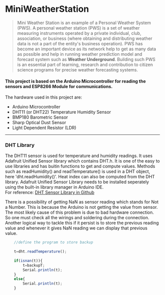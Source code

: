 # MiniWeatherStation
> Mini Weather Station is an example of a Personal Weather System (PWS). A personal weather station (PWS) is a set of weather measuring instruments operated by a private individual, club, association, or business (where obtaining and distributing weather data is not a part of the entity's business operation). PWS has become an important device as its network help to get as many data as possible and help in running weather prediction model and forecast system such as **Weather Underground**. Building such PWS is an essential part of learning, research and contribution to citizen science programs for precise weather forecasting systems.
#### This project is based on the Arduino Microcontroller for reading the sensors and ESP8266 Module for communications.
The hardware used in this project are:
+ Arduino Microcontroller
+ DHT11 (or DHT22) Temperature Humidity Sensor
+ BMP180 Barometric Sensor
+ Sharp Optical Dust Sensor 
+ Light Dependent Resistor (LDR)
---
### DHT Library
The DHT11 sensor is used for temperature and humidity readings. It uses Adafruit Unified Sensor library which contains DHT.h. It is one of the easy to use libraries and has buitin functions to get and compute values. Methods such as readHumidity() and readTemperature() is used in a DHT object, here 'dht.readHumidity()'. Heat index can also be computed from the DHT library. Adafruit Unified Sensor Library needs to be installed seperately using the built-in library manager in Arduino IDE. <br>For reference: [DHT Sensor Library in Github](https://github.com/adafruit/DHT-sensor-library)

There is a possibility of getting NaN as sensor reading which stands for Not a Number. This is because the Arduino is not getting the value from sensor. The most likely cause of this problem is due to bad hardware connection. So one must check all the wirings and soldering during the connection. Another logical way to tackle this if it persist is to store the previous reading value and whenever it gives NaN reading we can display that previous value.

```js
	//define the program to store backup
		
	t=dht.readTemperature();
		
	if(isnan(t)){
		t=backupT;
		Serial.println(t);
	}
	else{
		Serial.println(t);
	}
```
<br><br>
